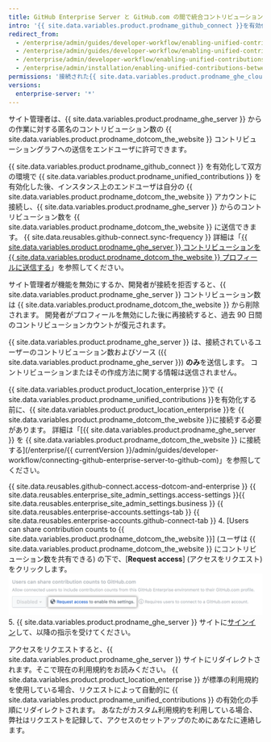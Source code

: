 ```yaml
---
title: GitHub Enterprise Server と GitHub.com の間で統合コントリビューションを設定する
intro: '{{ site.data.variables.product.prodname_github_connect }}を有効化すると、{{ site.data.variables.product.prodname_ghe_cloud }}のメンバーがコントリビューション数を{{ site.data.variables.product.prodname_dotcom_the_website }}のプロフィールに送信して、{{ site.data.variables.product.prodname_ghe_server }}上の作業をハイライトできるようにできます。'
redirect_from:
  - /enterprise/admin/guides/developer-workflow/enabling-unified-contributions-between-github-enterprise-and-github-com/
  - /enterprise/admin/guides/developer-workflow/enabling-unified-contributions-between-github-enterprise-server-and-github-com/
  - /enterprise/admin/developer-workflow/enabling-unified-contributions-between-github-enterprise-server-and-githubcom/
  - /enterprise/admin/installation/enabling-unified-contributions-between-github-enterprise-server-and-githubcom
permissions: '接続された{{ site.data.variables.product.prodname_ghe_cloud }}のOrganizationあるいはEnterpriseアカウントの所有者でもある{{ site.data.variables.product.prodname_ghe_server }}のサイト管理者は、{{ site.data.variables.product.prodname_ghe_server }}と{{ site.data.variables.product.prodname_dotcom_the_website }}間の統合コントリビューションを有効化できます。'
versions:
  enterprise-server: '*'
---
```


サイト管理者は、{{ site.data.variables.product.prodname_ghe_server }} からの作業に対する匿名のコントリビューション数の {{ site.data.variables.product.prodname_dotcom_the_website }} コントリビューショングラフへの送信をエンドユーザに許可できます。

{{ site.data.variables.product.prodname_github_connect }} を有効化して双方の環境で {{ site.data.variables.product.prodname_unified_contributions }} を有効化した後、インスタンス上のエンドユーザは自分の {{ site.data.variables.product.prodname_dotcom_the_website }} アカウントに接続し、{{ site.data.variables.product.prodname_ghe_server }} からのコントリビューション数を {{ site.data.variables.product.prodname_dotcom_the_website }} に送信できます。 {{ site.data.reusables.github-connect.sync-frequency }} 詳細は「[{{ site.data.variables.product.prodname_ghe_server }} コントリビューションを {{ site.data.variables.product.prodname_dotcom_the_website }} プロフィールに送信する](/articles/sending-your-github-enterprise-server-contributions-to-your-github-com-profile)」を参照してください。

サイト管理者が機能を無効にするか、開発者が接続を拒否すると、{{ site.data.variables.product.prodname_ghe_server }} コントリビューション数は {{ site.data.variables.product.prodname_dotcom_the_website }} から削除されます。 開発者がプロフィールを無効にした後に再接続すると、過去 90 日間のコントリビューションカウントが復元されます。

{{ site.data.variables.product.prodname_ghe_server }} は、接続されているユーザーのコントリビューション数およびソース ({{ site.data.variables.product.prodname_ghe_server }}) **のみ**を送信します。 コントリビューションまたはその作成方法に関する情報は送信されません。

{{ site.data.variables.product.product_location_enterprise }}で {{ site.data.variables.product.prodname_unified_contributions }}を有効化する前に、{{ site.data.variables.product.product_location_enterprise }}を {{ site.data.variables.product.prodname_dotcom_the_website }}に接続する必要があります。 詳細は「[{{ site.data.variables.product.prodname_ghe_server }} を {{ site.data.variables.product.prodname_dotcom_the_website }} に接続する](/enterprise/{{ currentVersion }}/admin/guides/developer-workflow/connecting-github-enterprise-server-to-github-com)」を参照してください。

{{ site.data.reusables.github-connect.access-dotcom-and-enterprise }}
{{ site.data.reusables.enterprise_site_admin_settings.access-settings }}{{ site.data.reusables.enterprise_site_admin_settings.business }}
{{ site.data.reusables.enterprise-accounts.settings-tab }}
{{ site.data.reusables.enterprise-accounts.github-connect-tab }}
4. \[Users can share contribution counts to {{ site.data.variables.product.prodname_dotcom_the_website }}\] (ユーザは {{ site.data.variables.product.prodname_dotcom_the_website }} にコントリビューション数を共有できる) の下で、[**Request access**] (アクセスをリクエスト) をクリックします。 ![統合コントリビューションへのアクセスをリクエストするオプション](/assets/images/enterprise/site-admin-settings/dotcom-ghe-connection-request-access.png)
5. {{ site.data.variables.product.prodname_ghe_server }} サイトに[サインイン](https://enterprise.github.com/login)して、以降の指示を受けてください。

アクセスをリクエストすると、{{ site.data.variables.product.prodname_ghe_server }} サイトにリダイレクトされます。そこで現在の利用規約をお読みください。 {{ site.data.variables.product.product_location_enterprise }} が標準の利用規約を使用している場合、リクエストによって自動的に {{ site.data.variables.product.prodname_unified_contributions }} の有効化の手順にリダイレクトされます。 あなたがカスタム利用規約を利用している場合、弊社はリクエストを記録して、アクセスのセットアップのためにあなたに連絡します。
